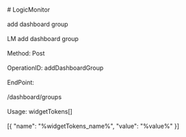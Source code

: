 <br>#     LogicMonitor</br>
<br>add dashboard group</br>
<br>LM add dashboard group</br>
<br>Method: Post</br>
<br>OperationID: addDashboardGroup</br>
<br>EndPoint:</br>
<br>/dashboard/groups</br>
<br>Usage: widgetTokens[]</br>
<br>[{
  "name": "%widgetTokens_name%",
  "value": "%value%"
}]</br>
